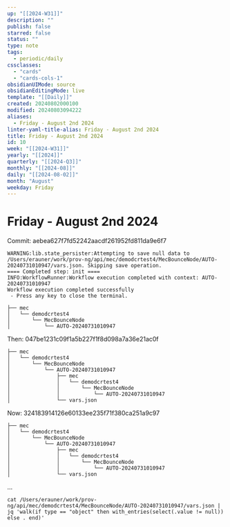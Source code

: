 ```yaml
---
up: "[[2024-W31]]"
description: ""
publish: false
starred: false
status: ""
type: note
tags:
  - periodic/daily
cssclasses:
  - "cards"
  - "cards-cols-1"
obsidianUIMode: source
obsidianEditingMode: live
template: "[[Daily]]"
created: 20240802000100
modified: 20240803094222
aliases:
  - Friday - August 2nd 2024
linter-yaml-title-alias: Friday - August 2nd 2024
title: Friday - August 2nd 2024
id: 10
week: "[[2024-W31]]"
yearly: "[[2024]]"
quarterly: "[[2024-Q3]]"
monthly: "[[2024-08]]"
daily: "[[2024-08-02]]"
month: "August"
weekday: Friday
---
```


# Friday - August 2nd 2024

Commit: aebea627f7fd52242aacdf261952fd811da9e6f7

```
WARNING:lib.state_persister:Attempting to save null data to /Users/erauner/work/prov-ng/api/mec/demodcrtest4/MecBounceNode/AUTO-20240731010947/vars.json. Skipping save operation.
==== Completed step: init ====
INFO:WorkflowRunner:Workflow execution completed with context: AUTO-20240731010947
Workflow execution completed successfully
 - Press any key to close the terminal.
```

```
├── mec
│   └── demodcrtest4
│       └── MecBounceNode
│           └── AUTO-20240731010947
```

Then: 047be1231c09f1a5b227f1f8d098a7a36e21ac0f

```
├── mec
│   └── demodcrtest4
│       └── MecBounceNode
│           └── AUTO-20240731010947
│               ├── mec
│               │   └── demodcrtest4
│               │       └── MecBounceNode
│               │           └── AUTO-20240731010947
│               └── vars.json
```

Now: 324183914126e60133ee235f71f380ca251a9c97

```
├── mec
│   └── demodcrtest4
│       └── MecBounceNode
│           └── AUTO-20240731010947
│               ├── mec
│               │   └── demodcrtest4
│               │       └── MecBounceNode
│               │           └── AUTO-20240731010947
│               └── vars.json
```

…

```
cat /Users/erauner/work/prov-ng/api/mec/demodcrtest4/MecBounceNode/AUTO-20240731010947/vars.json | jq 'walk(if type == "object" then with_entries(select(.value != null)) else . end)'
```
